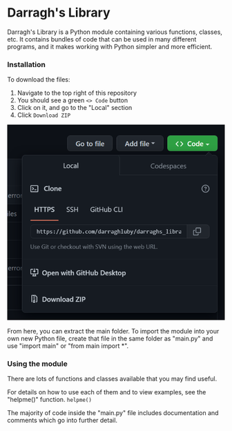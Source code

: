 # Darragh's Library
Darragh's Library is a Python module containing various functions, classes, etc. It contains bundles of code that can be used in many different programs, and it makes working with Python simpler and more efficient.

### Installation
To download the files:

1. Navigate to the top right of this repository
2. You should see a green `<> Code` button
3. Click on it, and go to the "Local" section
4. Click `Download ZIP`

![image 1](images/ss1.png)

From here, you can extract the main folder.
To import the module into your own new Python file, create that file in the same folder as "main.py" and use "import main" or "from main import *".

### Using the module
There are lots of functions and classes available that you may find useful.

For details on how to use each of them and to view examples, see the "helpme()" function.
`helpme()`

The majority of code inside the "main.py" file includes documentation and comments which go into further detail.
